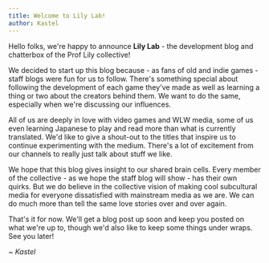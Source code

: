 ```yaml
---
title: Welcome to Lily Lab!
author: Kastel
---
```


<!-- <figure class="image"> -->
<!-- <img src="blog/img/1_img1.png" width="50%" alt="Welcome to Lily Lab."> -->
<!-- </figure> -->

Hello folks, we're happy to announce **Lily Lab** - the development blog and chatterbox of the Prof Lily collective!

We decided to start up this blog because - as fans of old and indie games - staff blogs were fun for us to follow. There's something special about following the development of each game they've made as well as learning a thing or two about the creators behind them. We want to do the same, especially when we're discussing our influences.

All of us are deeply in love with video games and WLW media, some of us even learning Japanese to play and read more than what is currently translated. We'd like to give a shout-out to the titles that inspire us to continue experimenting with the medium. There's a lot of excitement from our channels to really just talk about stuff we like.

We hope that this blog gives insight to our shared brain cells. Every member of the collective - as we hope the staff blog will show - has their own quirks. But we do believe in the collective vision of making cool subcultural media for everyone dissatisfied with mainstream media as we are. We can do much more than tell the same love stories over and over again.

That's it for now. We'll get a blog post up soon and keep you posted on what we're up to, though we'd also like to keep some things under wraps. See you later!

*~ Kastel*
